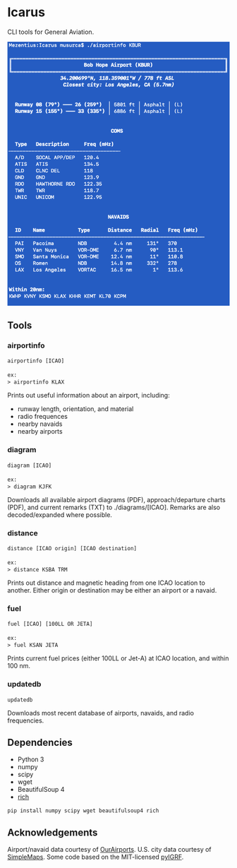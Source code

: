 # Icarus
 CLI tools for General Aviation.

![Example](https://github.com/musurca/Icarus/raw/master/images/screen.png)

## Tools
### airportinfo
```
airportinfo [ICAO]

ex:
> airportinfo KLAX
```
Prints out useful information about an airport, including:
* runway length, orientation, and material
* radio frequences
* nearby navaids
* nearby airports
  
### diagram
```
diagram [ICAO]

ex: 
> diagram KJFK
```
Downloads all available airport diagrams (PDF), approach/departure charts (PDF), and current remarks (TXT) to ./diagrams/[ICAO]. Remarks are also decoded/expanded where possible.

### distance
```
distance [ICAO origin] [ICAO destination]

ex:
> distance KSBA TRM 
```
Prints out distance and magnetic heading from one ICAO location to another. Either origin or destination may be either an airport or a navaid.

### fuel
```
fuel [ICAO] [100LL OR JETA]

ex:
> fuel KSAN JETA
```
Prints current fuel prices (either 100LL or Jet-A) at ICAO location, and within 100 nm.

### updatedb
```
updatedb
```
Downloads most recent database of airports, navaids, and radio frequencies.

## Dependencies
* Python 3
* numpy
* scipy 
* wget 
* BeautifulSoup 4
* [rich](https://github.com/willmcgugan/rich)

```
pip install numpy scipy wget beautifulsoup4 rich
```

## Acknowledgements
Airport/navaid data courtesy of [OurAirports](http://ourairports.com).
U.S. city data courtesy of [SimpleMaps](https://simplemaps.com/data/us-cities).
Some code based on the MIT-licensed [pyIGRF](https://github.com/zzyztyy/pyIGRF).
